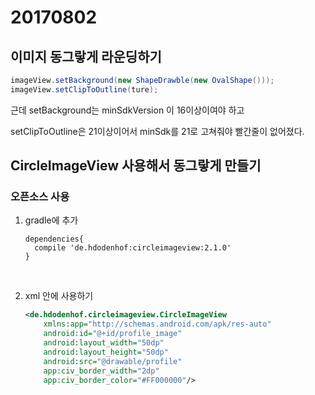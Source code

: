 # 20170802

## 이미지 동그랗게 라운딩하기

```java
imageView.setBackground(new ShapeDrawble(new OvalShape()));
imageView.setClipToOutline(ture);
```

근데 setBackground는 minSdkVersion 이 16이상이여야 하고

setClipToOutline은 21이상이어서 minSdk를 21로 고쳐줘야 빨간줄이 없어졌다.



## CircleImageView 사용해서 동그랗게 만들기

### 오픈소스 사용

1. gradle에 추가

   ```
   dependencies{
     compile 'de.hdodenhof:circleimageview:2.1.0'
   }
   ```

   ​

2. xml 안에 사용하기

   ```Xml
   <de.hdodenhof.circleimageview.CircleImageView
       xmlns:app="http://schemas.android.com/apk/res-auto"
       android:id="@+id/profile_image"
       android:layout_width="50dp"
       android:layout_height="50dp"
       android:src="@drawable/profile"
       app:civ_border_width="2dp"
       app:civ_border_color="#FF000000"/>
   ```

